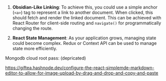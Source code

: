 1. **Obsidian-Like Linking**: To achieve this, you could use a simple anchor (`<a>`) tag to represent a link to another document. When clicked, this should fetch and render the linked document. This can be achieved with React Router for client-side routing and `navigate()` for programmatically changing the route.
    
2. **React State Management**: As your application grows, managing state could become complex. Redux or Context API can be used to manage state more efficiently.

Mongodb cloud
root
pass: (depricated)

https://giftea.hashnode.dev/configure-the-react-simplemde-markdown-editor-to-allow-for-image-upload-by-drag-and-drop-and-copy-and-paste